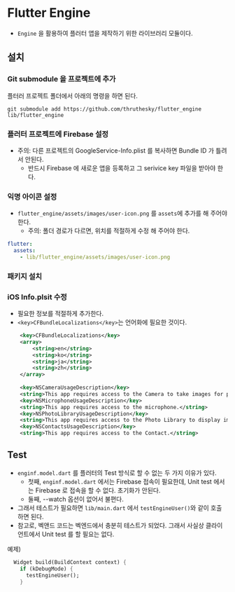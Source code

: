 # Flutter Engine

* `Engine` 을 활용하여 플러터 앱을 제작하기 위한 라이브러리 모듈이다.

## 설치

### Git submodule 을 프로젝트에 추가

플터러 프로젝트 폴더에서 아래의 명령을 하면 된다.

```
git submodule add https://github.com/thruthesky/flutter_engine lib/flutter_engine
```

### 플러터 프로젝트에 Firebase 설정

* 주의: 다른 프로젝트의 GoogleService-Info.plist 를 복사하면 Bundle ID 가 틀려서 안된다.
  * 반드시 Firebase 에 새로운 앱을 등록하고 그 serivice key 파일을 받아야 한다.

### 익명 아이콘 설정

* `flutter_engine/assets/images/user-icon.png` 를 `assets`에 추가를 해 주어야 한다.
  * 주의: 폴더 경로가 다르면, 위치를 적절하게 수정 해 주어야 한다.

``` yml
flutter:
  assets:
    - lib/flutter_engine/assets/images/user-icon.png
```


### 패키지 설치

### iOS Info.plsit 수정

* 필요한 정보를 적절하게 추가한다.
* `<key>CFBundleLocalizations</key>`는 언어화에 필요한 것이다.

``` xml
	<key>CFBundleLocalizations</key>
	<array>
		<string>en</string>
		<string>ko</string>
		<string>ja</string>
		<string>zh</string>
	</array>
	
	<key>NSCameraUsageDescription</key>
	<string>This app requires access to the Camera to take images for posting on its forum and updating user profile.</string>
	<key>NSMicrophoneUsageDescription</key>
	<string>This app requires access to the microphone.</string>
	<key>NSPhotoLibraryUsageDescription</key>
	<string>This app requires access to the Photo Library to display images</string>
	<key>NSContactsUsageDescription</key>
	<string>This app requires access to the Contact.</string>
```


## Test

* `enginf.model.dart` 를 플러터의 Test 방식로 할 수 없는 두 가지 이유가 있다.
  * 첫째, `enginf.model.dart` 에서는 Firebase 접속이 필요한데, Unit test 에서는 Firebase 로 접속을 할 수 없다. 초기화가 안된다.
  * 둘째, --watch 옵션이 없어서 불편다.
* 그래서 테스트가 필요하면 `lib/main.dart` 에서 `testEngineUser()`와 같이 호출 하면 된다.
* 참고로, 벡앤드 코드는 벡엔드에서 충분히 테스트가 되었다. 그래서 사실상 클라이언트에서 Unit test 를 할 필요는 없다.

예제)
``` dart
  Widget build(BuildContext context) {
    if (kDebugMode) {
      testEngineUser();
    }
```
